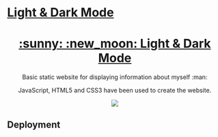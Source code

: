 # [Light & Dark Mode](https://conranpearce-light-dark.netlify.app/)

<h1 align="center">
  <a href="https://conranpearce-light-dark.netlify.app//">:sunny: :new_moon: Light & Dark Mode</a>
</h1>

<p align="center">Basic static website for displaying information about myself :man:
</p>

<p align="center">JavaScript, HTML5 and CSS3 have been used to create the website.
</p>

<p align="center">
  <img src="demo/demo.gif"/>
</p>

## Deployment
